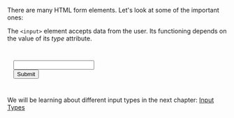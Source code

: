 There are many HTML form elements. Let's look at some of the important ones:

The `<input>` element accepts data from the user. Its functioning depends on the value of its _type_ attribute.

<codeblock language="html" type="lesson">
<code>
<form>
  <input type="text">
  <input type="submit">
</form>
</code>
</codeblock>

We will be learning about
different input types in the
next chapter: [Input Types](https://courses.bigbinaryacademy.com/learn-basic-html/#input-types)
